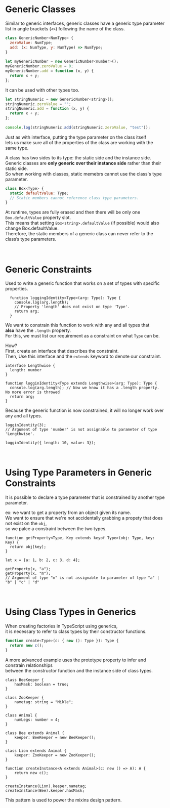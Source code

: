 # Generic Classes 

Similar to generic interfaces, generic classes  have a generic type parameter list in angle brackets (`<>`) following the name of the class.  

```javascript
class GenericNumber<NumType> {
  zeroValue: NumType;
  add: (x: NumType, y: NumType) => NumType;
}
 
let myGenericNumber = new GenericNumber<number>();
myGenericNumber.zeroValue = 0;
myGenericNumber.add = function (x, y) {
  return x + y;
};
```

It can be used with other types too.  

```javascript
let stringNumeric = new GenericNumber<string>();
stringNumeric.zeroValue = "";
stringNumeric.add = function (x, y) {
  return x + y;
};
 
console.log(stringNumeric.add(stringNumeric.zeroValue, "test"));
```

Just as with interface, putting the type parameter on the class itself  
lets us make sure all of the properties of the class are working with the same type. 

A class has two sides to its type: the static side and the instance side.  
Generic classes are **only generic over their instance side** rather than their static side.  
So when working with classes, static memebrs cannot use the class's type parameter.  

```javascript
class Box<Type> {
  static defaultValue: Type;
  // Static members cannot reference class type parameters.
}
```

At runtime, types are fully erased and then there will be only one `Box.defaultValue` property slot.  
This means that setting `Box<string>.defaultValue` (if possible) would also change Box<number>.defaultValue.  
Therefore, the static members of a generic class can never refer to the class’s type parameters.  

<br/>

# Generic Constraints

Used to write a generic function that works on a set of types with specific properties.  
```JS
  function loggingIdentity<Type>(arg: Type): Type {
    console.log(arg.length);
    // Property 'length' does not exist on type 'Type'.
    return arg;
  }
```
  
We want to constrain this function to work with any and all types that  
**also** have the `.length` property.  
For this, we must list our requirement as a constraint on what `Type` can be.  

How?  
First, create an interface that describes the constraint.  
Then, Use this interface and the `extends` keyword to denote our constraint.  

```JS
interface Lengthwise {
  length: number
}
  
function logginIdentity<Type extends Lengthwise>(arg: Type): Type {
  console.log(arg.length); // Now we know it has a .length property. No more error is throwed
  return arg;
}
```
  
Because the generic function is now constrained, it will no longer work over any and all types.  
```JS
logginIdentity(3);
// Argument of type 'number' is not assignable to parameter of type 'Lengthwise'.
  
logginIdentity({ length: 10, value: 3});
```
<br/>
  
# Using Type Parameters in Generic Constraints
It is possible to declare a type parameter that is constrained by another type parameter.  

ex: we want to get a property from an object given its name.  
We want to ensure that we're not accidentally grabbing a propety that does not exist on the `obj`,  
so we palce a constraint between the two types.  

```JS
function getProperty<Type, Key extends keyof Type>(obj: Type, key: Key) {
  return obj[key];
}

let x = {a: 1, b: 2, c: 3, d: 4};

getProperty(x, "a");
getProperty(x, "m");
// Argument of type "m" is not assignable to parameter of type "a" | "b" | "c" | "d"
```

<br/>
  
# Using Class Types in Generics

When creating factories in TypeScript using generics,  
it is necessary to refer to class types by their constructor functions.  
  
```js
function create<Type>(c: { new (): Type }): Type {
  return new c();
}
```
  
A more advanced example uses the prototype property to infer and constrain relationships  
between the constructor function and the instance side of class types.  

```JS
class BeeKeeper {
    hasMask: boolean = true;
}

class ZooKeeper {
    nametag: string = "Mikle";
}

class Animal {
    numLegs: number = 4;
}

class Bee extends Animal {
    keeper: BeeKeeper = new BeeKeeper();
}

class Lion extends Animal {
    keeper: ZooKeeper = new ZooKeeper();
}

function createInstance<A extends Animal>(c: new () => A): A {
    return new c();
}

createInstance(Lion).keeper.nametag;
createInstance(Bee).keeper.hasMask;
```

This pattern is used to power the mixins design pattern.  

